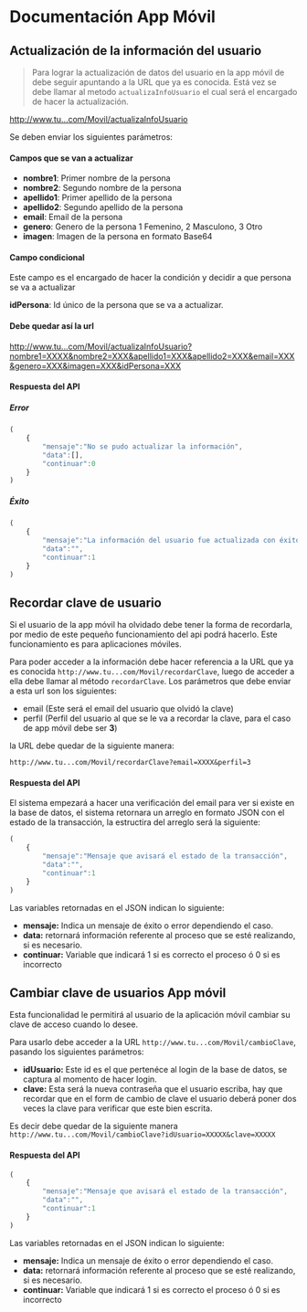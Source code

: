 # Documentación App Móvil

## Actualización de la información del usuario

> Para lograr la actualización de datos del usuario en la app móvil de debe seguir apuntando a la URL que ya es conocida.
Está vez se debe llamar al metodo `actualizaInfoUsuario` el cual será el encargado de hacer la actualización.

http://www.tu...com/Movil/actualizaInfoUsuario

Se deben enviar los siguientes parámetros:


#### Campos que se van a actualizar

* **nombre1**: Primer nombre de la persona
* **nombre2**: Segundo nombre de la persona
* **apellido1**: Primer apellido de la persona
* **apellido2**: Segundo apellido de la persona
* **email**: Email de la persona
* **genero**: Genero de la persona 1 Femenino, 2 Masculono, 3 Otro
* **imagen**: Imagen de la persona en formato Base64

#### Campo condicional

Este campo es el encargado de hacer la condición y decidir a que persona se va a actualizar

**idPersona**: Id único de la persona que se va a actualizar.


#### Debe quedar así la url


http://www.tu...com/Movil/actualizaInfoUsuario?nombre1=XXXX&nombre2=XXX&apellido1=XXX&apellido2=XXX&email=XXX&genero=XXX&imagen=XXX&idPersona=XXX


#### Respuesta del API

##### Error

```javascript
(
	{
		"mensaje":"No se pudo actualizar la información",
		"data":[],
		"continuar":0
	}
)
```

##### Éxito
```javascript
(
	{
		"mensaje":"La información del usuario fue actualizada con éxito",
		"data":"",
		"continuar":1
	}
)
```

## Recordar clave de usuario

Si el usuario de la app móvil ha olvidado debe tener la forma de recordarla, por medio de este pequeño funcionamiento del api podrá hacerlo. Este funcionamiento es para aplicaciones móviles.

Para poder acceder a la información debe hacer referencia a la URL que ya es conocida `http://www.tu...com/Movil/recordarClave`, luego de acceder a ella debe llamar al método `recordarClave`. Los parámetros que debe enviar a esta url son los siguientes:

* email (Este será el email del usuario que olvidó la clave)
* perfil (Perfil del usuario al que se le va a recordar la clave, para el caso de app móvil debe ser **3**)

la URL debe quedar de la siguiente manera:

`http://www.tu...com/Movil/recordarClave?email=XXXX&perfil=3`

#### Respuesta del API

El sistema empezará a hacer una verificación del email para ver si existe en la base de datos, el sistema retornara un arreglo en formato JSON con el estado de la transacción, la estructira del arreglo será la siguiente: 

```javascript
(
	{
		"mensaje":"Mensaje que avisará el estado de la transacción",
		"data":"",
		"continuar":1
	}
)
```

Las variables retornadas en el JSON indican lo siguiente:

* **mensaje:** Indica un mensaje de éxito o error dependiendo el caso.
* **data:** retornará información referente al proceso que se esté realizando, si es necesario.
* **continuar:** Variable que indicará 1 si es correcto el proceso ó 0 si es incorrecto


## Cambiar clave de usuarios App móvil

Esta funcionalidad le permitirá al usuario de la aplicación móvil cambiar su clave de acceso cuando lo desee.

Para usarlo debe acceder a la URL `http://www.tu...com/Movil/cambioClave`, pasando los siguientes parámetros:

* **idUsuario:** Este id es el que pertenéce al login de la base de datos, se captura al momento de hacer login.
* **clave:** Esta será la nueva contraseña que el usuario escriba, hay que recordar que en el form de cambio de clave el usuario deberá poner dos veces la clave para verificar que este bien escrita.

Es decir debe quedar de la siguiente manera `http://www.tu...com/Movil/cambioClave?idUsuario=XXXXX&clave=XXXXX`

#### Respuesta del API

```javascript
(
	{
		"mensaje":"Mensaje que avisará el estado de la transacción",
		"data":"",
		"continuar":1
	}
)
```
Las variables retornadas en el JSON indican lo siguiente:

* **mensaje:** Indica un mensaje de éxito o error dependiendo el caso.
* **data:** retornará información referente al proceso que se esté realizando, si es necesario.
* **continuar:** Variable que indicará 1 si es correcto el proceso ó 0 si es incorrecto
